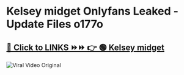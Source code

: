 
 # Kelsey midget Onlyfans Leaked - Update Files o177o

## <h2><a href="https://clipsfans.com/Kelsey_midget&ref=git">🔗 Click to LINKS ⏩⏩ 👉 🟢 Kelsey midget </a></h2>

<a href="https://clipsfans.com/Kelsey_midget&ref=git" rel="nofollow" data-target="animated-image.originalLink"><img src="https://i.ibb.co.com/xMMVF88/686577567.gif" alt="Viral Video Original" style="max-width: 100%; display: inline-block;" data-target="animated-image.originalImage"></a>

